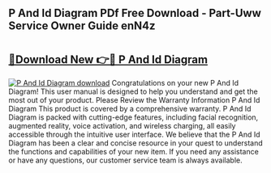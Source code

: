 ## P And Id Diagram PDf Free Download - Part-Uww Service Owner Guide enN4z

# <h2><a href="http://dfttmh.blite.top/?on=P+And+Id+Diagram">🔗Download New 👉🔴 P And Id Diagram</a></h2>

[![P And Id Diagram download](https://i.imgur.com/lujVjoI.png)](http://dfttmh.blite.top/?on=P+And+Id+Diagram)
Congratulations on your new P And Id Diagram! This user manual is designed to help you understand and get the most out of your product. Please Review the Warranty Information P And Id Diagram This product is covered by a comprehensive warranty. P And Id Diagram is packed with cutting-edge features, including facial recognition, augmented reality, voice activation, and wireless charging, all easily accessible through the intuitive user interface. We believe that the P And Id Diagram has been a clear and concise resource in your quest to understand the functions and capabilities of your new item. If you need any assistance or have any questions, our customer service team is always available.
